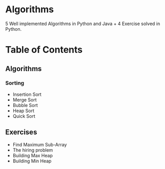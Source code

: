 # Algorithms

5 Well implemented Algorithms in Python and Java + 4 Exercise solved in Python.

# Table of Contents

## Algorithms

### Sorting

- Insertion Sort
- Merge Sort
- Bubble Sort
- Heap Sort
- Quick Sort

## Exercises

- Find Maximum Sub-Array
- The hiring problem
- Building Max Heap
- Building Min Heap
